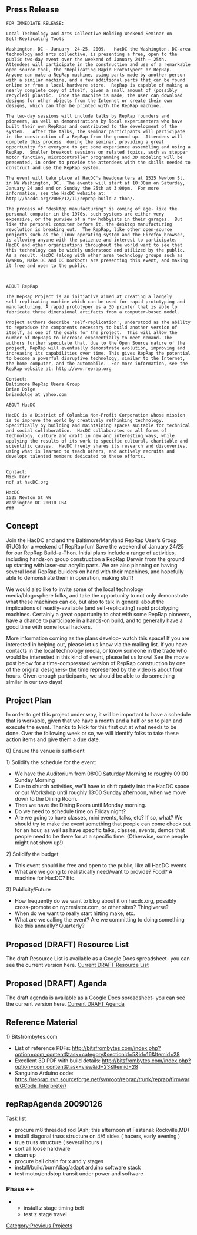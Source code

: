 ## Press Release

    FOR IMMEDIATE RELEASE:

    Local Technology and Arts Collective Holding Weekend Seminar on
    Self-Replicating Tools

    Washington, DC – January  24-25, 2009.   HacDC the Washington, DC-area
    technology and arts collective, is presenting a free, open to the
    public two-day event over the weekend of January 24th – 25th.
    Attendees will participate in the construction and use of a remarkable
    open source tool, the "Replicating Rapid Prototyper" or RepRap.
    Anyone can make a RepRap machine, using parts made by another person
    with a similar machine, and a few additional parts that can be found
    online or from a local hardware store.  RepRap is capable of making a
    nearly complete copy of itself, given a small amount of (possibly
    recycled) plastic.  Once the machine is made, the user can download
    designs for other objects from the Internet or create their own
    designs, which can then be printed with the RepRap machine.

    The two-day sessions will include talks by RepRap founders and
    pioneers, as well as demonstrations by local experimenters who have
    built their own RepRaps and contributed to the development of the
    system.   After the talks, the seminar participants will participate
    in the construction of a RepRap from the ground up.  Attendees will
    complete this process  during the seminar, providing a great
    opportunity for everyone to get some experience assembling and using a
    RepRap.  Smaller breakout sessions on related topics, such as stepper
    motor function, microcontroller programming and 3D modeling will be
    presented, in order to provide the attendees with the skills needed to
    construct and use the RepRap system.

    The event will take place at HacDC's headquarters at 1525 Newton St.
    in NW Washington, DC.  The events will start at 10:00am on Saturday,
    January 24 and end on Sunday the 25th at 3:00pm.  For more
    information, see the HacDC website at:
    http://hacdc.org/2008/12/11/reprap-build-a-thon/.

    The process of "desktop manufacturing" is coming of age- like the
    personal computer in the 1970s, such systems are either very
    expensive, or the purview of a few hobbyists in their garages.  But
    like the personal computer before it, the desktop manufacturing
    revolution is breaking out.  The RepRap, like other open-source
    projects such as the Linux operating system and the Firefox browser,
    is allowing anyone with the patience and interest to participate.
    HacDC and other organizations throughout the world want to see that
    this technology can be widely understood and utilized by the public.
    As a result, HacDC (along with other area technology groups such as
    B/WRUG, Make:DC and DC Dorkbot) are presenting this event, and making
    it free and open to the public.



    ABOUT RepRap

    The RepRap Project is an initiative aimed at creating a largely
    self-replicating machine which can be used for rapid prototyping and
    manufacturing. A rapid prototyper is a 3D printer that is able to
    fabricate three dimensional artifacts from a computer-based model.

    Project authors describe 'self-replication', understood as the ability
    to reproduce the components necessary to build another version of
    itself, as one of the goals for the project.  This will allow the
    number of RepRaps to increase exponentially to meet demand. The
    authors further speculate that, due to the Open Source nature of the
    project, RepRap will eventually demonstrate evolution, improving and
    increasing its capabilities over time. This gives RepRap the potential
    to become a powerful disruptive technology, similar to the Internet,
    the home computer, and the automobile.  For more information, see the
    RepRap website at: http://www.reprap.org

    Contact:
    Baltimore RepRap Users Group
    Brian Dolge
    briandolge at yahoo.com

    ABOUT HacDC

    HacDC is a District of Columbia Non-Profit Corporation whose mission
    is to improve the world by creatively rethinking technology.
    Specifically by building and maintaining spaces suitable for technical
    and social collaboration.  HacDC collaborates on all forms of
    technology, culture and craft in new and interesting ways, while
    applying the results of its work to specific cultural, charitable and
    scientific causes.  HacDC freely shares its research and discoveries,
    using what is learned to teach others, and actively recruits and
    develops talented members dedicated to these efforts.


    Contact:
    Nick Farr
    ndf at hacDC.org

    HacDC
    1525 Newton St NW
    Washington DC 20010 USA
    ###

## Concept

Join the HacDC and and the Baltimore/Maryland RepRap User’s Group (RUG)
for a weekend of RepRap fun! Save the weekend of January 24/25 for our
RepRap Build-a-Thon. Initial plans include a range of activities,
including hands-on group construction a RepRap Darwin from the ground up
starting with laser-cut acrylic parts. We are also planning on having
several local RepRap builders on hand with their machines, and hopefully
able to demonstrate them in operation, making stuff!

We would also like to invite some of the local technology
media/blogosphere folks, and take the opportunity to not only
demonstrate what these machines can do, but also to talk in general
about the implications of readily-available (and self-replicating) rapid
prototyping machines. Certainly a great opportunity to chat with some
RepRap pioneers, have a chance to participate in a hands-on build, and
to generally have a good time with some local hackers.

More information coming as the plans develop- watch this space! If you
are interested in helping out, please let us know via the mailing list.
If you have contacts in the local technology media, or know someone in
the trade who would be interested in this kind of event, please let us
know! See the movie post below for a time-compressed version of RepRap
construction by one of the original designers- the time represented by
the video is about four hours. Given enough participants, we should be
able to do something similar in our two days!

## Project Plan

In order to get this project under way, it will be important to have a
schedule that is workable, given that we have a month and a half or so
to plan and execute the event. Thanks to Nick for this first cut at what
needs to be done. Over the following week or so, we will identify folks
to take these action items and give them a due date.

0\) Ensure the venue is sufficient

1\) Solidify the schedule for the event:

-   We have the Auditorium from 08:00 Saturday Morning to roughly 09:00
    Sunday Morning
-   Due to church activities, we'll have to shift quietly into the HacDC
    space or our Workshop until roughly 13:00 Sunday afternoon, when we
    move down to the Dining Room.
-   Then we have the Dining Room until Monday morning.
-   Do we need to schedule time on Friday night?
-   Are we going to have classes, mini events, talks, etc? If so, what?
    We should try to make the event something that people can come check
    out for an hour, as well as have specific talks, classes, events,
    demos that people need to be there for at a specific time.
    (Otherwise, some people might not show up!)

2\) Solidify the budget

-   This event should be free and open to the public, like all HacDC
    events
-   What are we going to realistically need/want to provide? Food? A
    machine for HacDC? Etc.

3\) Publicity/Future

-   How frequently do we want to blog about it on hacdc.org, possibly
    cross-promote on nycresistor.com, or other sites? Thingiverse?
-   When do we want to really start hitting make, etc.
-   What are we calling the event? Are we committing to doing something
    like this annually? Quarterly?

## Proposed (DRAFT) Resource List

The draft Resource List is available as a Google Docs spreadsheet- you
can see the current version here. [Current DRAFT Resource
List](http://spreadsheets.google.com/ccc?key=prefa6V1AY22C9DOLEIA9cQ)

## Proposed (DRAFT) Agenda

The draft agenda is available as a Google Docs spreadsheet- you can see
the current version here. [Current DRAFT
Agenda](http://spreadsheets.google.com/pub?key=piOmqdyV_dfMs7tN92xx-Ow)

## Reference Material

1\) Bitsfrombytes.com

-   List of reference PDFs:
    <http://bitsfrombytes.com/index.php?option=com_content&task=category&sectionid=5&id=16&Itemid=28>
-   Excellent 3D PDF with build details:
    <http://bitsfrombytes.com/index.php?option=com_content&task=view&id=23&Itemid=28>
-   Sanguino Arduino code:
    <https://reprap.svn.sourceforge.net/svnroot/reprap/trunk/reprap/firmware/GCode_Interpreter/>

## repRapAgenda 20090126

Task list

-   procure m8 threaded rod (Ash; this afternoon at Fastenal:
    Rockville,MD)
-   install diagonal truss structure on 4/6 sides ( hacers, early
    evening )
-   true truss structure ( several hours )
-   sort all loose hardware
-   clean up
-   procure ball chain for x and y stages
-   install/build/burn/diag/adapt arduino software stack
-   test motor/endstop transit under power and software

### Phase ++

-   -   install z stage timing belt
    -   test z stage travel

[Category:Previous Projects](Category:Previous_Projects)
